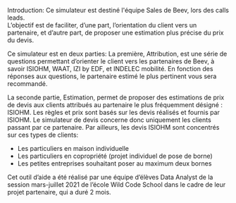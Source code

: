 Introduction:
Ce simulateur est destiné  l'équipe Sales de Beev, lors des calls leads.  
L’objectif est de faciliter, d’une part, l’orientation du client vers un partenaire, et d’autre part, de proposer une estimation plus précise du prix du devis.

Ce simulateur est en deux parties:
La première, Attribution, est une série de questions permettant d’orienter le client vers les partenaires de Beev, à savoir ISIOHM, WAAT, IZI by EDF, et INDELEC mobilité.
En fonction des réponses aux questions, le partenaire estimé le plus pertinent vous sera recommandé. 

La seconde partie, Estimation, permet de proposer des estimations de prix de devis aux clients attribués au partenaire le plus fréquemment désigné : ISIOHM. 
Les règles et prix sont basés sur les devis réalisés et fournis par ISIOHM. Le simulateur de devis concerne donc uniquement les clients passant par ce partenaire.
Par ailleurs, les devis ISIOHM sont concentrés sur ces types de clients:
- Les particuliers en maison individuelle
- Les particuliers en copropriété (projet individuel de pose de borne)
- Les petites entreprises souhaitant poser au maximum deux bornes


Cet outil d’aide a été réalisé par une équipe d’élèves Data Analyst de la session mars-juillet 2021 de l’école Wild Code School dans le cadre de leur projet partenaire, 
qui a duré 2 mois.

